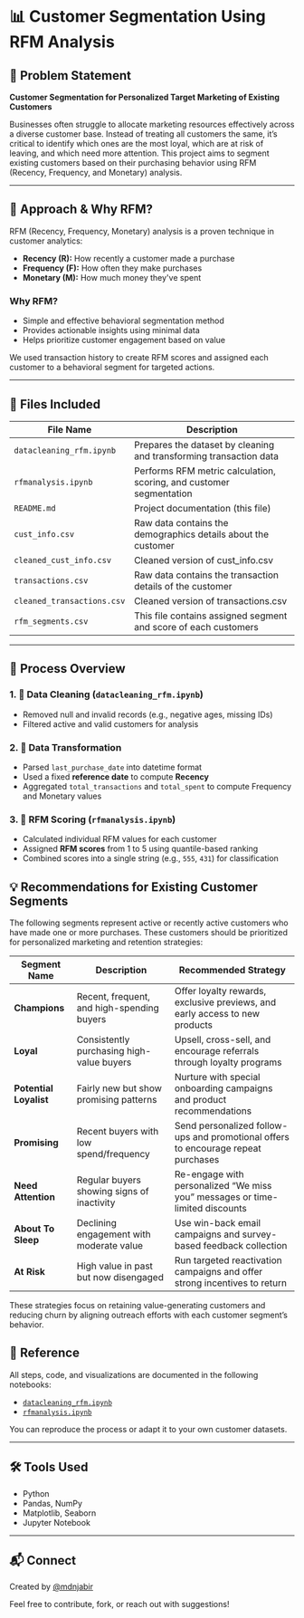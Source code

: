 # 📊 Customer Segmentation Using RFM Analysis

## 📌 Problem Statement

**Customer Segmentation for Personalized Target Marketing of Existing Customers**

Businesses often struggle to allocate marketing resources effectively across a diverse customer base. Instead of treating all customers the same, it’s critical to identify which ones are the most loyal, which are at risk of leaving, and which need more attention. This project aims to segment existing customers based on their purchasing behavior using RFM (Recency, Frequency, and Monetary) analysis.

---

## 🧭 Approach & Why RFM?

RFM (Recency, Frequency, Monetary) analysis is a proven technique in customer analytics:

- **Recency (R):** How recently a customer made a purchase  
- **Frequency (F):** How often they make purchases  
- **Monetary (M):** How much money they've spent  

### Why RFM?

- Simple and effective behavioral segmentation method  
- Provides actionable insights using minimal data  
- Helps prioritize customer engagement based on value  

We used transaction history to create RFM scores and assigned each customer to a behavioral segment for targeted actions.

---

## 📂 Files Included

| File Name               | Description                                                                 |
|------------------------|-----------------------------------------------------------------------------|
| `datacleaning_rfm.ipynb` | Prepares the dataset by cleaning and transforming transaction data         |
| `rfmanalysis.ipynb`      | Performs RFM metric calculation, scoring, and customer segmentation        |
| `README.md`              | Project documentation (this file)                                          |
| `cust_info.csv`          | Raw data contains the demographics details about the customer              |
| `cleaned_cust_info.csv`  | Cleaned version of cust_info.csv                                           |
| `transactions.csv`       | Raw data contains the transaction details of the customer                  |
| `cleaned_transactions.csv` | Cleaned version of transactions.csv                                      |
| `rfm_segments.csv`       | This file contains assigned segment and score of each customers            |

---

## 🔄 Process Overview

### 1. 🧹 Data Cleaning (`datacleaning_rfm.ipynb`)
- Removed null and invalid records (e.g., negative ages, missing IDs)
- Filtered active and valid customers for analysis

### 2. 🔄 Data Transformation
- Parsed `last_purchase_date` into datetime format
- Used a fixed **reference date** to compute **Recency**
- Aggregated `total_transactions` and `total_spent` to compute Frequency and Monetary values

### 3. 🧮 RFM Scoring (`rfmanalysis.ipynb`)
- Calculated individual RFM values for each customer
- Assigned **RFM scores** from 1 to 5 using quantile-based ranking
- Combined scores into a single string (e.g., `555`, `431`) for classification

## 💡 Recommendations for Existing Customer Segments

The following segments represent active or recently active customers who have made one or more purchases. These customers should be prioritized for personalized marketing and retention strategies:

| Segment Name           | Description                                | Recommended Strategy                                                                 |
|------------------------|--------------------------------------------|--------------------------------------------------------------------------------------|
| **Champions**          | Recent, frequent, and high-spending buyers | Offer loyalty rewards, exclusive previews, and early access to new products         |
| **Loyal**              | Consistently purchasing high-value buyers  | Upsell, cross-sell, and encourage referrals through loyalty programs                |
| **Potential Loyalist** | Fairly new but show promising patterns     | Nurture with special onboarding campaigns and product recommendations               |
| **Promising**          | Recent buyers with low spend/frequency     | Send personalized follow-ups and promotional offers to encourage repeat purchases   |
| **Need Attention**     | Regular buyers showing signs of inactivity | Re-engage with personalized “We miss you” messages or time-limited discounts        |
| **About To Sleep**     | Declining engagement with moderate value   | Use win-back email campaigns and survey-based feedback collection                   |
| **At Risk**            | High value in past but now disengaged      | Run targeted reactivation campaigns and offer strong incentives to return           |

These strategies focus on retaining value-generating customers and reducing churn by aligning outreach efforts with each customer segment’s behavior.


## 📒 Reference

All steps, code, and visualizations are documented in the following notebooks:
- [`datacleaning_rfm.ipynb`](./datacleaning_rfm.ipynb)
- [`rfmanalysis.ipynb`](./rfmanalysis.ipynb)

You can reproduce the process or adapt it to your own customer datasets.

---

## 🛠️ Tools Used

- Python  
- Pandas, NumPy  
- Matplotlib, Seaborn  
- Jupyter Notebook

---

## 📬 Connect

Created by [@mdnjabir](https://github.com/mdnjabir)

Feel free to contribute, fork, or reach out with suggestions!
